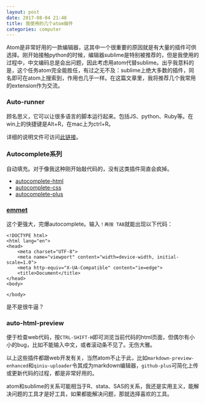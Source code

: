 ```yaml
---
layout: post
date: 2017-08-04 21:48
title: 我使用的几个atom插件
categories: computer
---
```


Atom是非常好用的一款编辑器，这其中一个很重要的原因就是有大量的插件可供选择。刚开始接触python的时候，编辑器sublime是特别被推荐的，但是我使用的过程中，中文编码总是会出问题，因此考虑用atom代替sublime。出乎我意料的是，这个任务atom完全能胜任，有过之无不及：sublime上绝大多数的插件，同名即可在atom上搜索到，作用也几乎一样。在这篇文章里，我将推荐几个我常用的extension作为交流。

### Auto-runner

顾名思义，它可以让很多语言的脚本运行起来。包括JS、python、Ruby等。在win上的快捷键是Alt+R，在mac上为ctrl+R。

详细的说明文件可访问[此链接](https://atom.io/packages/atom-runner)。

### Autocomplete系列

自动填充。对于像我这种刚开始敲代码的，没有这类插件简直会疯掉。

- [autocomplete-html](https://atom.io/packages/autocomplete-html)
- [autocomplete-css](https://atom.io/packages/autocomplete-css)
- [autocomplete-plus](https://github.com/atom/autocomplete-plus)

### [emmet](https://atom.io/packages/emmet)

这个更强大，完爆autocomplete。输入`！再按 TAB`就能出现以下代码：

```
<!DOCTYPE html>
<html lang="en">
<head>
	<meta charset="UTF-8">
	<meta name="viewport" content="width=device-width, initial-scale=1.0">
	<meta http-equiv="X-UA-Compatible" content="ie=edge">
	<title>Document</title>
</head>
<body>

</body>
```

是不是很牛逼？

### auto-html-preview

便于检查web代码，按`CTRL-SHIFT-H`即可浏览当前代码的html页面，但偶尔有小小的bug，比如不能输入中文，或者滚动条不见了。无伤大雅。

以上这些插件都跟web开发有关，当然atom不止于此，比如`markdown-preview-enhanced`和`qiniu-uploader`令其成为markdown编辑器，`github-plus`可简化上传或更新代码的过程，都是非常好用的。

atom和sublime的关系可能相当于R、stata、SAS的关系，我还是实用主义，能解决问题的工具才是好工具，如果都能解决问题，那就选择喜欢的工具。
